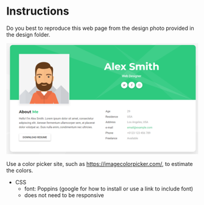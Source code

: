 
# Instructions

Do you best to reproduce this web page from the design photo provided in the design folder.

![Design preview](./design/design.PNG)

Use a color picker site, such as https://imagecolorpicker.com/, to estimate the colors.


- CSS
    - font: Poppins (google for how to install or use a link to include font)
    - does not need to be responsive
    
    